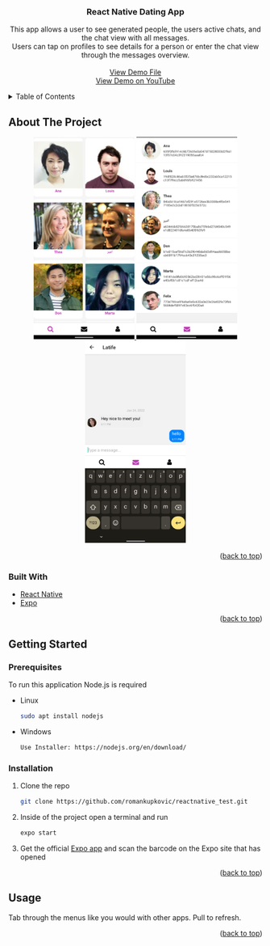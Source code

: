 <div id="top"></div>
<!--
*** Thanks for checking out the Best-README-Template. If you have a suggestion
*** that would make this better, please fork the repo and create a pull request
*** or simply open an issue with the tag "enhancement".
*** Don't forget to give the project a star!
*** Thanks again! Now go create something AMAZING! :D
-->



<!-- PROJECT SHIELDS -->
<!--
*** I'm using markdown "reference style" links for readability.
*** Reference links are enclosed in brackets [ ] instead of parentheses ( ).
*** See the bottom of this document for the declaration of the reference variables
*** for contributors-url, forks-url, etc. This is an optional, concise syntax you may use.
*** https://www.markdownguide.org/basic-syntax/#reference-style-links
-->


<!-- PROJECT LOGO -->
<br />
<div align="center">
  

<h3 align="center">React Native Dating App</h3>

  <p align="center">
    This app allows a user to see generated people, the users active chats, and the chat view with all messages.<br>Users can tap on profiles to see details for a person or enter the chat view through the messages overview.
    <br />
    <br />
    <a href="https://github.com/romankupkovic/reactnative_test/blob/master/assets/lyla_demo.mp4">View Demo File</a><br>
    <a href="https://youtu.be/bvbhYfPdPrk">View Demo on YouTube</a>
  </p>
</div>



<!-- TABLE OF CONTENTS -->
<details>
  <summary>Table of Contents</summary>
  <ol>
    <li>
      <a href="#about-the-project">About The Project</a>
      <ul>
        <li><a href="#built-with">Built With</a></li>
      </ul>
    </li>
    <li>
      <a href="#getting-started">Getting Started</a>
      <ul>
        <li><a href="#prerequisites">Prerequisites</a></li>
        <li><a href="#installation">Installation</a></li>
      </ul>
    </li>
    <li><a href="#usage">Usage</a></li>
  </ol>
</details>



<!-- ABOUT THE PROJECT -->
## About The Project
<div align="center">
    <a href="https://github.com/romankupkovic/reactnative_test/blob/master/assets/lylaresultstab.png">
        <img src="assets/lylaresultstab.png" alt="Logo" width="200" height="400">
    </a> 
    <a href="https://github.com/romankupkovic/reactnative_test/blob/master/assets/lylamessagetab.png">
        <img src="assets/lylamessagetab.png" alt="Logo" width="200" height="400">
    </a>
    <a href="https://github.com/romankupkovic/reactnative_test/blob/master/assets/lylachatview.png">
        <img src="assets/lylachatview.png" alt="Logo" width="200" height="400">
    </a>
</div>

<p align="right">(<a href="#top">back to top</a>)</p>



### Built With

* [React Native](https://reactnative.dev/)
* [Expo](https://expo.dev/)



<p align="right">(<a href="#top">back to top</a>)</p>



<!-- GETTING STARTED -->
## Getting Started


### Prerequisites

To run this application Node.js is required
* Linux
  ```sh
  sudo apt install nodejs
  ```
* Windows
  ```sh
  Use Installer: https://nodejs.org/en/download/
  ```

### Installation

1. Clone the repo
   ```sh
   git clone https://github.com/romankupkovic/reactnative_test.git
   ```
2. Inside of the project open a terminal and run
   ```sh
   expo start
   ```
3. Get the official <a href="https://play.google.com/store/apps/details?id=host.exp.exponent&hl=de&gl=US">Expo app</a> and scan the barcode on the Expo site that has opened
   

<p align="right">(<a href="#top">back to top</a>)</p>



<!-- USAGE EXAMPLES -->
## Usage

Tab through the menus like you would with other apps. Pull to refresh.

<p align="right">(<a href="#top">back to top</a>)</p>







<!-- MARKDOWN LINKS & IMAGES -->
<!-- https://www.markdownguide.org/basic-syntax/#reference-style-links -->



[stars-shield]: https://img.shields.io/github/stars/github_username/repo_name.svg?style=for-the-badge
[stars-url]: https://github.com/github_username/repo_name/stargazers
[issues-shield]: https://img.shields.io/github/issues/github_username/repo_name.svg?style=for-the-badge
[issues-url]: https://github.com/github_username/repo_name/issues
[license-shield]: https://img.shields.io/github/license/github_username/repo_name.svg?style=for-the-badge
[license-url]: https://github.com/github_username/repo_name/blob/master/LICENSE.txt
[linkedin-shield]: https://img.shields.io/badge/-LinkedIn-black.svg?style=for-the-badge&logo=linkedin&colorB=555
[linkedin-url]: https://linkedin.com/in/linkedin_username
[product-screenshot]: images/screenshot.png
